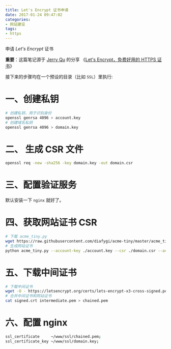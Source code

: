 ```yaml
---
title: Let's Encrypt 证书申请
date: 2017-01-24 09:47:02
categories:
- 网站建设
tags:
- https
---
```

申请 *Let's Encrypt* 证书
<!-- more -->

**重要**：这篇笔记源于 [Jerry Qu](https://imququ.com) 的分享 《[Let's Encrypt，免费好用的 HTTPS 证书](https://imququ.com/post/letsencrypt-certificate.html)》

接下来的步骤均在一个预设的目录（比如 `SSL`）里执行:

# 一、创建私钥

```bash
# 创建私钥，用于识别身份
openssl genrsa 4096 > account.key
# 创建域名私钥
openssl genrsa 4096 > domain.key
```

# 二、 生成 CSR 文件

```bash
openssl req -new -sha256 -key domain.key -out domain.csr
```

# 三、配置验证服务

默认安装一下 `nginx` 就好了。

# 四、获取网站证书 CSR

```bash
# 下载 acme_tiny.py
wget https://raw.githubusercontent.com/diafygi/acme-tiny/master/acme_tiny.py
# 生成网站证书
python acme_tiny.py --account-key ./account.key --csr ./domain.csr --acme-dir /usr/share/nginx/html/.well-known/acme-challenge/ > signed.crt
```

# 五、下载中间证书

```bash
# 下载中间证书
wget -O - https://letsencrypt.org/certs/lets-encrypt-x3-cross-signed.pem > intermediate.pem
# 合并中间证书和网站证书
cat signed.crt intermediate.pem > chained.pem
```

# 六、配置 nginx 

```bash
ssl_certificate     ~/www/ssl/chained.pem;
ssl_certificate_key ~/www/ssl/domain.key;
```
